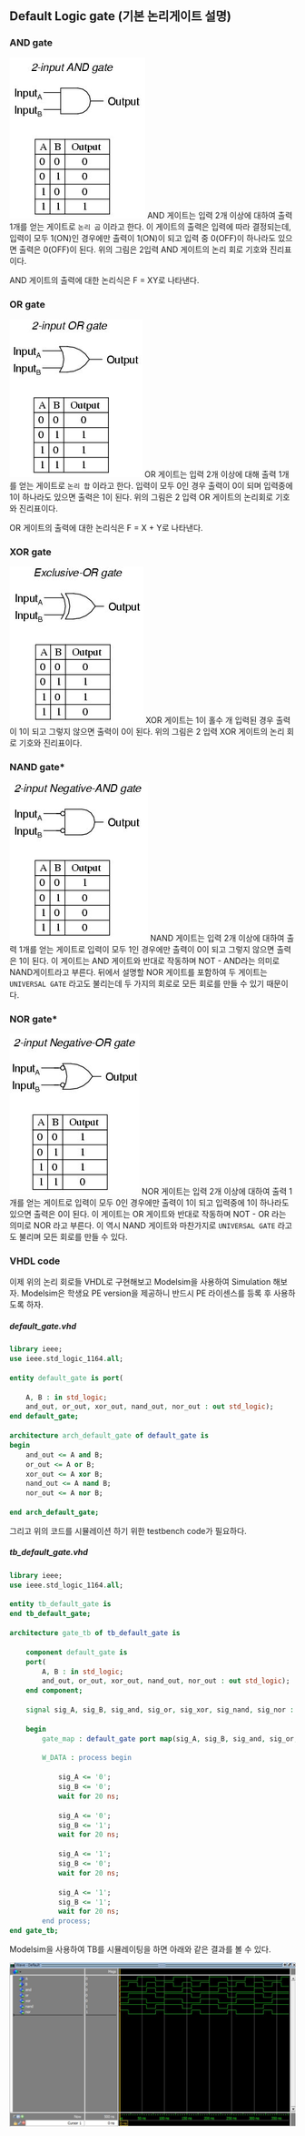 ## Default Logic gate (기본 논리게이트 설명)
### AND gate
![](./img/and.jpg)
AND 게이트는 입력 2개 이상에 대하여 출력 1개를 얻는 게이트로 `논리 곱` 이라고 한다. 이 게이트의 출력은 입력에 따라 결정되는데, 입력이 모두 1(ON)인 경우에만 출력이 1(ON)이 되고 입력 중 0(OFF)이 하나라도 있으면 출력은 0(OFF)이 된다. 위의 그림은 2입력 AND 게이트의 논리 회로 기호와 진리표이다.  

AND 게이트의 출력에 대한 논리식은 F = XY로 나타낸다.

### OR gate
![](./img/or.jpg)
OR 게이트는 입력 2개 이상에 대해 출력 1개를 얻는 게이트로 `논리 합` 이라고 한다. 입력이 모두 0인 경우 출력이 0이 되며 입력중에 1이 하나라도 있으면 출력은 1이 된다. 위의 그림은 2 입력 OR 게이트의 논리회로 기호와 진리표이다.

OR 게이트의 출력에 대한 논리식은 F = X + Y로 나타낸다.

### XOR gate
![](./img/xor.jpg)
XOR 게이트는 1이 홀수 개 입력된 경우 출력이 1이 되고 그렇지 않으면 출력이 0이 된다. 위의 그림은 2 입력 XOR 게이트의 논리 회로 기호와 진리표이다.

### NAND gate*
![](./img/nand.jpg)
NAND 게이트는 입력 2개 이상에 대하여 출력 1개를 얻는 게이트로 입력이 모두 1인 경우에만 출력이 0이 되고 그렇지 않으면 출력은 1이 된다. 이 게이트는 AND 게이트와 반대로 작동하며 NOT - AND라는 의미로 NAND게이트라고 부른다. 뒤에서 설명할 NOR 게이트를 포함하여 두 게이트는 `UNIVERSAL GATE` 라고도 불리는데 두 가지의 회로로 모든 회로를 만들 수 있기 때문이다.

### NOR gate*
![](./img/nor.jpg)
NOR 게이트는 입력 2개 이상에 대하여 출력 1개를 얻는 게이트로 입력이 모두 0인 경우에만 출력이 1이 되고 입력중에 1이 하나라도 있으면 출력은 0이 된다. 이 게이트는 OR 게이트와 반대로 작동하며 NOT - OR 라는 의미로 NOR 라고 부른다. 이 역시 NAND 게이트와 마찬가지로 `UNIVERSAL GATE` 라고도 불리며 모든 회로를 만들 수 있다.

### VHDL code
이제 위의 논리 회로들 VHDL로 구현해보고 Modelsim을 사용하여 Simulation 해보자. Modelsim은 학생요 PE version을 제공하니 반드시 PE 라이센스를 등록 후 사용하도록 하자.
##### default_gate.vhd
```vhd
library ieee;
use ieee.std_logic_1164.all;

entity default_gate is port(

	A, B : in std_logic;
	and_out, or_out, xor_out, nand_out, nor_out : out std_logic);
end default_gate;

architecture arch_default_gate of default_gate is
begin
	and_out <= A and B;
	or_out <= A or B;
	xor_out <= A xor B;
	nand_out <= A nand B;
	nor_out <= A nor B;

end arch_default_gate;
```
그리고 위의 코드를 시뮬레이션 하기 위한 testbench code가 필요하다.

##### tb_default_gate.vhd
```vhd
library ieee;
use ieee.std_logic_1164.all;

entity tb_default_gate is
end tb_default_gate;

architecture gate_tb of tb_default_gate is

	component default_gate is
	port(
		A, B : in std_logic;
		and_out, or_out, xor_out, nand_out, nor_out : out std_logic);
	end component;

	signal sig_A, sig_B, sig_and, sig_or, sig_xor, sig_nand, sig_nor : std_logic;

	begin
		gate_map : default_gate port map(sig_A, sig_B, sig_and, sig_or, sig_xor, sig_nand, sig_nor);

		W_DATA : process begin

			sig_A <= '0';
			sig_B <= '0';
			wait for 20 ns;

			sig_A <= '0';
			sig_B <= '1';
			wait for 20 ns;

			sig_A <= '1';
			sig_B <= '0';
			wait for 20 ns;

			sig_A <= '1';
			sig_B <= '1';
			wait for 20 ns;
		end process;
end gate_tb;
```

Modelsim을 사용하여 TB를 시뮬레이팅을 하면 아래와 같은 결과를 볼 수 있다.

![](./img/tb.jpg)
